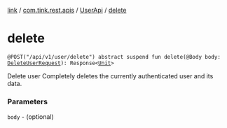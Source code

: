 [link](../../index.md) / [com.tink.rest.apis](../index.md) / [UserApi](index.md) / [delete](./delete.md)

# delete

`@POST("/api/v1/user/delete") abstract suspend fun delete(@Body body: `[`DeleteUserRequest`](../../com.tink.rest.models/-delete-user-request/index.md)`): Response<`[`Unit`](https://kotlinlang.org/api/latest/jvm/stdlib/kotlin/-unit/index.html)`>`

Delete user
Completely deletes the currently authenticated user and its data.

### Parameters

`body` - (optional)